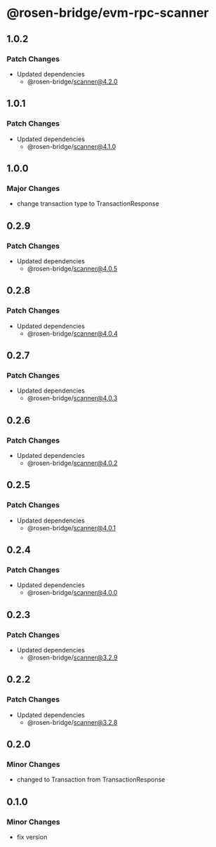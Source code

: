 # @rosen-bridge/evm-rpc-scanner

## 1.0.2

### Patch Changes

- Updated dependencies
  - @rosen-bridge/scanner@4.2.0

## 1.0.1

### Patch Changes

- Updated dependencies
  - @rosen-bridge/scanner@4.1.0

## 1.0.0

### Major Changes

- change transaction type to TransactionResponse

## 0.2.9

### Patch Changes

- Updated dependencies
  - @rosen-bridge/scanner@4.0.5

## 0.2.8

### Patch Changes

- Updated dependencies
  - @rosen-bridge/scanner@4.0.4

## 0.2.7

### Patch Changes

- Updated dependencies
  - @rosen-bridge/scanner@4.0.3

## 0.2.6

### Patch Changes

- Updated dependencies
  - @rosen-bridge/scanner@4.0.2

## 0.2.5

### Patch Changes

- Updated dependencies
  - @rosen-bridge/scanner@4.0.1

## 0.2.4

### Patch Changes

- Updated dependencies
  - @rosen-bridge/scanner@4.0.0

## 0.2.3

### Patch Changes

- Updated dependencies
  - @rosen-bridge/scanner@3.2.9

## 0.2.2

### Patch Changes

- Updated dependencies
  - @rosen-bridge/scanner@3.2.8

## 0.2.0

### Minor Changes

- changed to Transaction from TransactionResponse

## 0.1.0

### Minor Changes

- fix version
